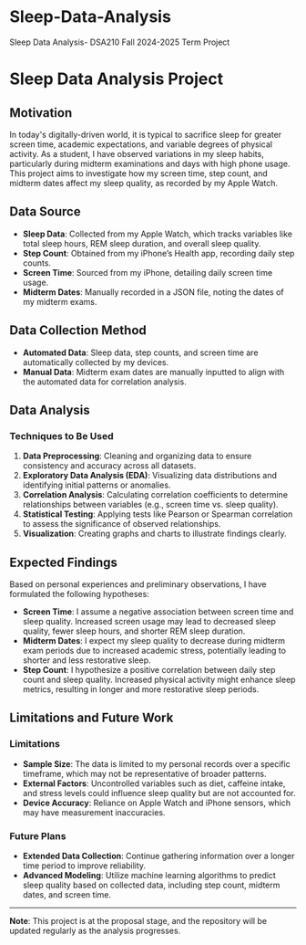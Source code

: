 # Sleep-Data-Analysis
Sleep Data Analysis- DSA210 Fall 2024-2025 Term Project 
# Sleep Data Analysis Project

## Motivation

In today's digitally-driven world, it is typical to sacrifice sleep for greater screen time, academic expectations, and variable degrees of physical activity. As a student, I have observed variations in my sleep habits, particularly during midterm examinations and days with high phone usage. This project aims to investigate how my screen time, step count, and midterm dates affect my sleep quality, as recorded by my Apple Watch.

## Data Source

- **Sleep Data**: Collected from my Apple Watch, which tracks variables like total sleep hours, REM sleep duration, and overall sleep quality.
- **Step Count**: Obtained from my iPhone’s Health app, recording daily step counts.
- **Screen Time**: Sourced from my iPhone, detailing daily screen time usage.
- **Midterm Dates**: Manually recorded in a JSON file, noting the dates of my midterm exams.

## Data Collection Method

- **Automated Data**: Sleep data, step counts, and screen time are automatically collected by my devices.
- **Manual Data**: Midterm exam dates are manually inputted to align with the automated data for correlation analysis.

## Data Analysis

### Techniques to Be Used

1. **Data Preprocessing**: Cleaning and organizing data to ensure consistency and accuracy across all datasets.
2. **Exploratory Data Analysis (EDA)**: Visualizing data distributions and identifying initial patterns or anomalies.
3. **Correlation Analysis**: Calculating correlation coefficients to determine relationships between variables (e.g., screen time vs. sleep quality).
4. **Statistical Testing**: Applying tests like Pearson or Spearman correlation to assess the significance of observed relationships.
5. **Visualization**: Creating graphs and charts to illustrate findings clearly.

## Expected Findings

Based on personal experiences and preliminary observations, I have formulated the following hypotheses:

- **Screen Time**: I assume a negative association between screen time and sleep quality. Increased screen usage may lead to decreased sleep quality, fewer sleep hours, and shorter REM sleep duration.
- **Midterm Dates**: I expect my sleep quality to decrease during midterm exam periods due to increased academic stress, potentially leading to shorter and less restorative sleep.
- **Step Count**: I hypothesize a positive correlation between daily step count and sleep quality. Increased physical activity might enhance sleep metrics, resulting in longer and more restorative sleep periods.

## Limitations and Future Work

### Limitations

- **Sample Size**: The data is limited to my personal records over a specific timeframe, which may not be representative of broader patterns.
- **External Factors**: Uncontrolled variables such as diet, caffeine intake, and stress levels could influence sleep quality but are not accounted for.
- **Device Accuracy**: Reliance on Apple Watch and iPhone sensors, which may have measurement inaccuracies.

### Future Plans

- **Extended Data Collection**: Continue gathering information over a longer time period to improve reliability.
- **Advanced Modeling**: Utilize machine learning algorithms to predict sleep quality based on collected data, including step count, midterm dates, and screen time.

---

**Note**: This project is at the proposal stage, and the repository will be updated regularly as the analysis progresses.
